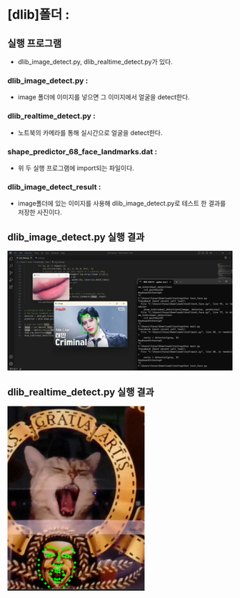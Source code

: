 # [dlib]폴더 : 


## 실행 프로그램
 - dlib_image_detect.py, dlib_realtime_detect.py가 있다.



### dlib_image_detect.py : 
 - image 폴더에 이미지를 넣으면 그 이미지에서 얼굴을 detect한다.


### dlib_realtime_detect.py :
 - 노트북의 카메라를 통해 실시간으로 얼굴을 detect한다.


### shape_predictor_68_face_landmarks.dat :
 - 위 두 실행 프로그램에 import되는 파일이다.


### dlib_image_detect_result :
 - image폴더에 있는 이미지를 사용해 dlib_image_detect.py로 테스트 한 결과를 저장한 사진이다.


## dlib_image_detect.py 실행 결과

![dlib_image_detect_result](./dlib_image_detect_result.png)



## dlib_realtime_detect.py 실행 결과

![realtime_detect](./image/realtime_detect.png)
